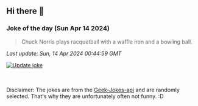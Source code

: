 ## Hi there 👋

### Joke of the day (Sun Apr 14 2024)
<!-- joke -->
>Chuck Norris plays racquetball with a waffle iron and a bowling ball.
<!-- /joke -->

*Last update: Sun, 14 Apr 2024 00:44:59 GMT*

[![Update joke](https://github.com/nclskfm/nclskfm/actions/workflows/joke.yml/badge.svg)](https://github.com/nclskfm/nclskfm/actions/workflows/joke.yml)

<br><br>
Disclaimer: The jokes are from the [Geek-Jokes-api](https://github.com/sameerkumar18/geek-joke-api) and are randomly selected. That's why they are unfortunately often not funny. :D

